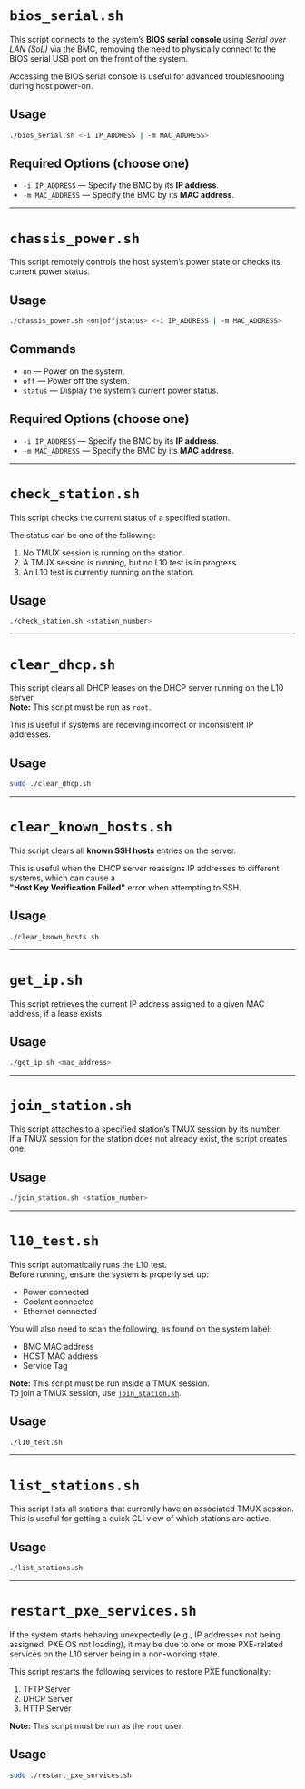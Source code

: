 
# `bios_serial.sh`

This script connects to the system’s **BIOS serial console** using *Serial over LAN (SoL)* via the BMC, removing the need to physically connect to the BIOS serial USB port on the front of the system.  

Accessing the BIOS serial console is useful for advanced troubleshooting during host power-on.

## Usage

```bash
./bios_serial.sh <-i IP_ADDRESS | -m MAC_ADDRESS>
```

## Required Options (choose one)

- `-i IP_ADDRESS` — Specify the BMC by its **IP address**.
- `-m MAC_ADDRESS` — Specify the BMC by its **MAC address**.

---

# `chassis_power.sh`

This script remotely controls the host system’s power state or checks its current power status.

## Usage

```bash
./chassis_power.sh <on|off|status> <-i IP_ADDRESS | -m MAC_ADDRESS>
```

## Commands
- `on` — Power on the system.
- `off` — Power off the system.
- `status` — Display the system’s current power status.
  
## Required Options (choose one)

- `-i IP_ADDRESS` — Specify the BMC by its **IP address**.
- `-m MAC_ADDRESS` — Specify the BMC by its **MAC address**.

---

# `check_station.sh`

This script checks the current status of a specified station.

The status can be one of the following:
1. No TMUX session is running on the station.
2. A TMUX session is running, but no L10 test is in progress.
3. An L10 test is currently running on the station.

## Usage

```bash
./check_station.sh <station_number>
```

---

# `clear_dhcp.sh`

This script clears all DHCP leases on the DHCP server running on the L10 server.  
**Note:** This script must be run as `root`.

This is useful if systems are receiving incorrect or inconsistent IP addresses.

## Usage

```bash
sudo ./clear_dhcp.sh
```

---

# `clear_known_hosts.sh`

This script clears all **known SSH hosts** entries on the server.

This is useful when the DHCP server reassigns IP addresses to different systems, which can cause a  
**"Host Key Verification Failed"** error when attempting to SSH.

## Usage

```bash
./clear_known_hosts.sh
```

---

# `get_ip.sh`

This script retrieves the current IP address assigned to a given MAC address, if a lease exists.

## Usage

```bash
./get_ip.sh <mac_address>
```

---

# `join_station.sh`

This script attaches to a specified station’s TMUX session by its number.  
If a TMUX session for the station does not already exist, the script creates one.

## Usage

```bash
./join_station.sh <station_number>
```

---

# `l10_test.sh`

This script automatically runs the L10 test.  
Before running, ensure the system is properly set up:
- Power connected
- Coolant connected
- Ethernet connected

You will also need to scan the following, as found on the system label:
- BMC MAC address
- HOST MAC address
- Service Tag

**Note:** This script must be run inside a TMUX session.  
To join a TMUX session, use [`join_station.sh`](#join_stationsh).

## Usage

```bash
./l10_test.sh
```

---

# `list_stations.sh`

This script lists all stations that currently have an associated TMUX session.  
This is useful for getting a quick CLI view of which stations are active.

## Usage

```bash
./list_stations.sh
```

---

# `restart_pxe_services.sh`

If the system starts behaving unexpectedly (e.g., IP addresses not being assigned, PXE OS not loading), it may be due to one or more PXE-related services on the L10 server being in a non-working state.  

This script restarts the following services to restore PXE functionality:
1. TFTP Server
2. DHCP Server
3. HTTP Server

**Note:** This script must be run as the `root` user.

## Usage

```bash
sudo ./restart_pxe_services.sh
```
